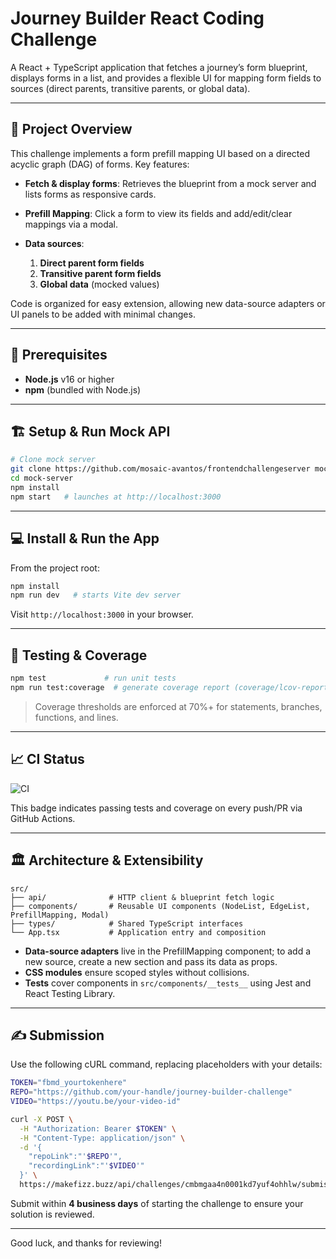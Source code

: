 # Journey Builder React Coding Challenge

A React + TypeScript application that fetches a journey’s form blueprint, displays forms in a list, and provides a flexible UI for mapping form fields to sources (direct parents, transitive parents, or global data).

---

## 🚀 Project Overview

This challenge implements a form prefill mapping UI based on a directed acyclic graph (DAG) of forms. Key features:

* **Fetch & display forms**: Retrieves the blueprint from a mock server and lists forms as responsive cards.
* **Prefill Mapping**: Click a form to view its fields and add/edit/clear mappings via a modal.
* **Data sources**:

  1. **Direct parent form fields**
  2. **Transitive parent form fields**
  3. **Global data** (mocked values)

Code is organized for easy extension, allowing new data-source adapters or UI panels to be added with minimal changes.

---

## 🔧 Prerequisites

* **Node.js** v16 or higher
* **npm** (bundled with Node.js)

---

## 🏗️ Setup & Run Mock API

```bash
# Clone mock server
git clone https://github.com/mosaic-avantos/frontendchallengeserver mock-server
cd mock-server
npm install
npm start   # launches at http://localhost:3000
```

---

## 💻 Install & Run the App

From the project root:

```bash
npm install
npm run dev   # starts Vite dev server
```

Visit `http://localhost:3000` in your browser.

---

## 🧪 Testing & Coverage

```bash
npm test             # run unit tests
npm run test:coverage  # generate coverage report (coverage/lcov-report)
```

> Coverage thresholds are enforced at 70%+ for statements, branches, functions, and lines.

---

## 📈 CI Status

![CI](https://github.com/theadityamittal/journey-builder-challenge/actions/workflows/ci.yml/badge.svg)

This badge indicates passing tests and coverage on every push/PR via GitHub Actions.

---

## 🏛️ Architecture & Extensibility

```
src/
├── api/              # HTTP client & blueprint fetch logic
├── components/       # Reusable UI components (NodeList, EdgeList, PrefillMapping, Modal)
├── types/            # Shared TypeScript interfaces
└── App.tsx           # Application entry and composition
```

* **Data-source adapters** live in the PrefillMapping component; to add a new source, create a new section and pass its data as props.
* **CSS modules** ensure scoped styles without collisions.
* **Tests** cover components in `src/components/__tests__` using Jest and React Testing Library.

---

## ✍️ Submission

Use the following cURL command, replacing placeholders with your details:

```bash
TOKEN="fbmd_yourtokenhere"
REPO="https://github.com/your-handle/journey-builder-challenge"
VIDEO="https://youtu.be/your-video-id"

curl -X POST \
  -H "Authorization: Bearer $TOKEN" \
  -H "Content-Type: application/json" \
  -d '{
    "repoLink":"'$REPO'",
    "recordingLink":"'$VIDEO'"
  }' \
  https://makefizz.buzz/api/challenges/cmbmgaa4n0001kd7yuf4ohhlw/submissions
```

Submit within **4 business days** of starting the challenge to ensure your solution is reviewed.

---

Good luck, and thanks for reviewing!
